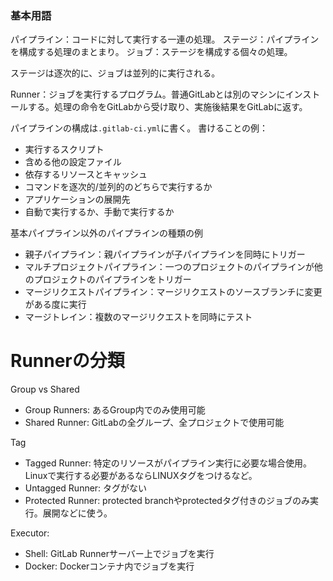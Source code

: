### 基本用語

パイプライン：コードに対して実行する一連の処理。
ステージ：パイプラインを構成する処理のまとまり。
ジョブ：ステージを構成する個々の処理。

ステージは逐次的に、ジョブは並列的に実行される。

Runner：ジョブを実行するプログラム。普通GitLabとは別のマシンにインストールする。処理の命令をGitLabから受け取り、実施後結果をGitLabに返す。

パイプラインの構成は`.gitlab-ci.yml`に書く。
書けることの例：
- 実行するスクリプト
- 含める他の設定ファイル
- 依存するリソースとキャッシュ
- コマンドを逐次的/並列的のどちらで実行するか
- アプリケーションの展開先
- 自動で実行するか、手動で実行するか

基本パイプライン以外のパイプラインの種類の例
- 親子パイプライン：親パイプラインが子パイプラインを同時にトリガー
- マルチプロジェクトパイプライン：一つのプロジェクトのパイプラインが他のプロジェクトのパイプラインをトリガー
- マージリクエストパイプライン：マージリクエストのソースブランチに変更がある度に実行
- マージトレイン：複数のマージリクエストを同時にテスト

# Runnerの分類

Group vs Shared
- Group Runners: あるGroup内でのみ使用可能
- Shared Runner: GitLabの全グループ、全プロジェクトで使用可能

Tag
- Tagged Runner: 特定のリソースがパイプライン実行に必要な場合使用。Linuxで実行する必要があるならLINUXタグをつけるなど。
- Untagged Runner: タグがない
- Protected Runner: protected branchやprotectedタグ付きのジョブのみ実行。展開などに使う。

Executor:
- Shell: GitLab Runnerサーバー上でジョブを実行
- Docker: Dockerコンテナ内でジョブを実行